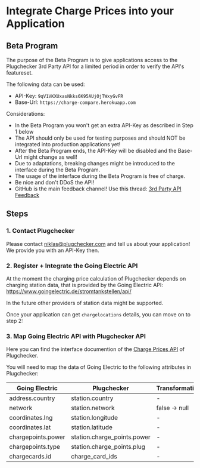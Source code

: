 # Integrate Charge Prices into your Application

## Beta Program

The purpose of the Beta Program is to give applications access to  the Plugchecker 3rd Party API for a limited period in order to verify the API's featureset.

The following data can be used:

* API-Key: `9qV1VKXUxasNkks6K95AUjOjTWxyGvFR` 
* Base-Url: `https://charge-compare.herokuapp.com`

Considerations:

* In the Beta Program you won't get an extra API-Key as described in Step 1 below
* The API should only be used for testing purposes and should NOT be integrated into production applications yet!
* After the Beta Program ends, the API-Key will be disabled and the Base-Url might change as well!
* Due to adaptations, breaking changes might be introduced to the interface during the Beta Program.
* The usage of the interface during the Beta Program is free of charge.
* Be nice and don't DDoS the API!
* GitHub is the main feedback channel! Use this thread: [3rd Party API Feedback](https://github.com/hoenic07/plugchecker/issues/38)

## Steps

### 1. Contact Plugchecker

Please contact niklas@plugchecker.com and tell us about your application!
We provide you with an API-Key then.

### 2. Register + Integrate the Going Electric API

At the moment the charging price calculation of Plugchecker depends on charging station data, that is provided by the Going Electric API: https://www.goingelectric.de/stromtankstellen/api/

In the future other providers of station data might be supported.

Once your application can get `chargelocations` details, you can move on to step 2:

### 3. Map Going Electric API with Plugchecker API

Here you can find the interface documention of the [Charge Prices API](../api/v1/charge_prices/index.md) of Plugchecker.

You will need to map the data of Going Electric to the following attributes in Plugchecker:

| **Going Electric** | **Plugchecker**             | **Transformation** |
| ------------------ | --------------------------- | ------------------ |
| address.country    | station.country             | -                  |
| network            | station.network             | false -> null      |
| coordinates.lng    | station.longitude           | -                  |
| coordinates.lat    | station.latitude            | -                  |
| chargepoints.power | station.charge_points.power | -                  |
| chargepoints.type  | station.charge_points.plug  | -                  |
| chargecards.id     | charge_card_ids             | -                  |